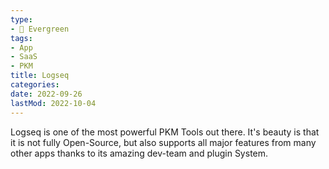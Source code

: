 ```yaml
---
type:
- 🌳 Evergreen
tags:
- App
- SaaS
- PKM
title: Logseq
categories:
date: 2022-09-26
lastMod: 2022-10-04
---
```

Logseq is one of the most powerful PKM Tools out there. It's beauty is that it is not fully Open-Source, but also supports all major features from many other apps thanks to its amazing dev-team and plugin System.


